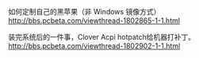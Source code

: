 如何定制自己的黑苹果（非 Windows 镜像方式）  
http://bbs.pcbeta.com/viewthread-1802865-1-1.html

装完系统后的一件事，Clover Acpi hotpatch给机器打补丁。  
http://bbs.pcbeta.com/viewthread-1802902-1-1.html

